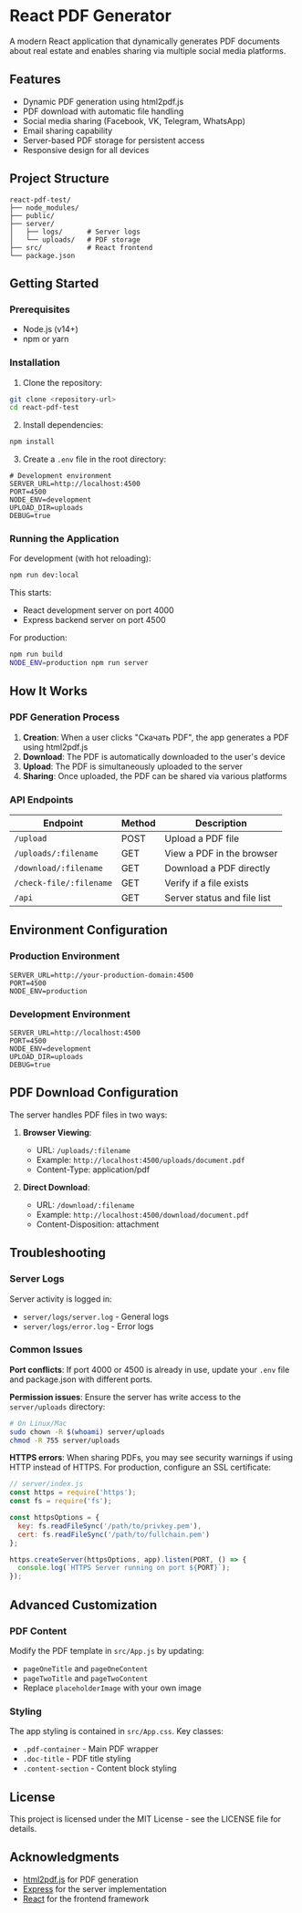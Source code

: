 # React PDF Generator

A modern React application that dynamically generates PDF documents about real estate and enables sharing via multiple social media platforms.

## Features

- Dynamic PDF generation using html2pdf.js
- PDF download with automatic file handling
- Social media sharing (Facebook, VK, Telegram, WhatsApp)
- Email sharing capability
- Server-based PDF storage for persistent access
- Responsive design for all devices

## Project Structure

```
react-pdf-test/
├── node_modules/
├── public/
├── server/
│   ├── logs/      # Server logs
│   └── uploads/   # PDF storage
├── src/           # React frontend
└── package.json
```

## Getting Started

### Prerequisites

- Node.js (v14+)
- npm or yarn

### Installation

1. Clone the repository:
```bash
git clone <repository-url>
cd react-pdf-test
```

2. Install dependencies:
```bash
npm install
```

3. Create a `.env` file in the root directory:
```
# Development environment
SERVER_URL=http://localhost:4500
PORT=4500
NODE_ENV=development
UPLOAD_DIR=uploads
DEBUG=true
```

### Running the Application

For development (with hot reloading):
```bash
npm run dev:local
```

This starts:
- React development server on port 4000
- Express backend server on port 4500

For production:
```bash
npm run build
NODE_ENV=production npm run server
```

## How It Works

### PDF Generation Process

1. **Creation**: When a user clicks "Скачать PDF", the app generates a PDF using html2pdf.js
2. **Download**: The PDF is automatically downloaded to the user's device
3. **Upload**: The PDF is simultaneously uploaded to the server
4. **Sharing**: Once uploaded, the PDF can be shared via various platforms

### API Endpoints

| Endpoint | Method | Description |
|----------|--------|-------------|
| `/upload` | POST | Upload a PDF file |
| `/uploads/:filename` | GET | View a PDF in the browser |
| `/download/:filename` | GET | Download a PDF directly |
| `/check-file/:filename` | GET | Verify if a file exists |
| `/api` | GET | Server status and file list |

## Environment Configuration

### Production Environment

```
SERVER_URL=http://your-production-domain:4500
PORT=4500
NODE_ENV=production
```

### Development Environment

```
SERVER_URL=http://localhost:4500
PORT=4500
NODE_ENV=development
UPLOAD_DIR=uploads
DEBUG=true
```

## PDF Download Configuration

The server handles PDF files in two ways:

1. **Browser Viewing**:
   - URL: `/uploads/:filename`
   - Example: `http://localhost:4500/uploads/document.pdf`
   - Content-Type: application/pdf

2. **Direct Download**:
   - URL: `/download/:filename`
   - Example: `http://localhost:4500/download/document.pdf`
   - Content-Disposition: attachment

## Troubleshooting

### Server Logs

Server activity is logged in:
- `server/logs/server.log` - General logs
- `server/logs/error.log` - Error logs

### Common Issues

**Port conflicts**: If port 4000 or 4500 is already in use, update your `.env` file and package.json with different ports.

**Permission issues**: Ensure the server has write access to the `server/uploads` directory:

```bash
# On Linux/Mac
sudo chown -R $(whoami) server/uploads
chmod -R 755 server/uploads
```

**HTTPS errors**: When sharing PDFs, you may see security warnings if using HTTP instead of HTTPS. For production, configure an SSL certificate:

```javascript
// server/index.js
const https = require('https');
const fs = require('fs');

const httpsOptions = {
  key: fs.readFileSync('/path/to/privkey.pem'),
  cert: fs.readFileSync('/path/to/fullchain.pem')
};

https.createServer(httpsOptions, app).listen(PORT, () => {
  console.log(`HTTPS Server running on port ${PORT}`);
});
```

## Advanced Customization

### PDF Content

Modify the PDF template in `src/App.js` by updating:
- `pageOneTitle` and `pageOneContent`
- `pageTwoTitle` and `pageTwoContent`
- Replace `placeholderImage` with your own image

### Styling

The app styling is contained in `src/App.css`. Key classes:
- `.pdf-container` - Main PDF wrapper
- `.doc-title` - PDF title styling
- `.content-section` - Content block styling

## License

This project is licensed under the MIT License - see the LICENSE file for details.

## Acknowledgments

- [html2pdf.js](https://github.com/eKoopmans/html2pdf.js) for PDF generation
- [Express](https://expressjs.com/) for the server implementation
- [React](https://reactjs.org/) for the frontend framework

